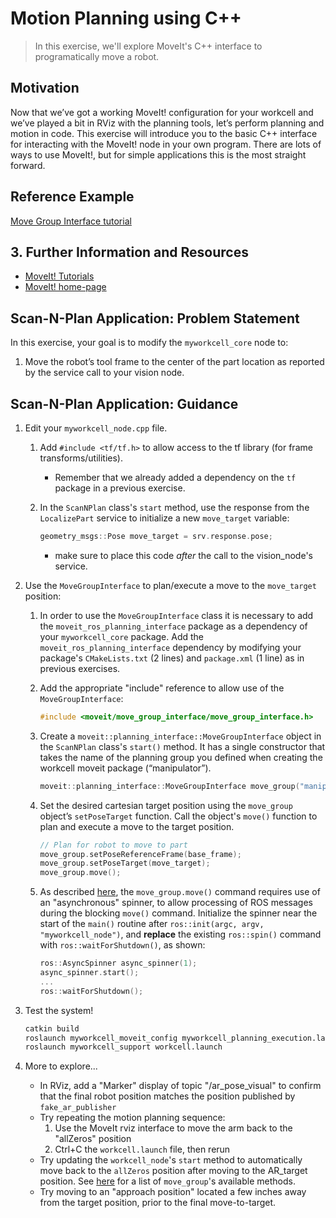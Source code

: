 # Motion Planning using C++
>In this exercise, we'll explore MoveIt's C++ interface to programatically move a robot. 


## Motivation
Now that we’ve got a working MoveIt! configuration for your workcell and we’ve played a bit in RViz with the planning tools, let’s perform planning and motion in code. This exercise will introduce you to the basic C++ interface for interacting with the MoveIt! node in your own program. There are lots of ways to use MoveIt!, but for simple applications this is the most straight forward.

## Reference Example
[Move Group Interface tutorial](http://docs.ros.org/kinetic/api/moveit_tutorials/html/doc/move_group_interface/move_group_interface_tutorial.html#setup)

## 3. Further Information and Resources
 * [MoveIt! Tutorials](http://docs.ros.org/kinetic/api/moveit_tutorials/html/)
 * [MoveIt! home-page](http://moveit.ros.org/)

## Scan-N-Plan Application: Problem Statement
In this exercise, your goal is to modify the `myworkcell_core` node to:

 1. Move the robot’s tool frame to the center of the part location as reported by the service call to your vision node.

## Scan-N-Plan Application: Guidance

 1. Edit your `myworkcell_node.cpp` file.

    1. Add `#include <tf/tf.h>` to allow access to the tf library (for frame transforms/utilities).

       * Remember that we already added a dependency on the `tf` package in a previous exercise.

    1. In the `ScanNPlan` class's `start` method, use the response from the `LocalizePart` service to initialize a new `move_target` variable:

       ``` c++
       geometry_msgs::Pose move_target = srv.response.pose;
       ```

       * make sure to place this code _after_ the call to the vision_node's service.

 1. Use the `MoveGroupInterface` to plan/execute a move to the `move_target` position:

    1. In order to use the `MoveGroupInterface` class it is necessary to add the `moveit_ros_planning_interface` package as a dependency of your `myworkcell_core` package. Add the `moveit_ros_planning_interface` dependency by modifying your package's `CMakeLists.txt` (2 lines) and `package.xml` (1 line) as in previous exercises.

    1. Add the appropriate "include" reference to allow use of the `MoveGroupInterface`:
      
       ```c++
       #include <moveit/move_group_interface/move_group_interface.h>
       ``` 

    1. Create a `moveit::planning_interface::MoveGroupInterface` object in the `ScanNPlan` class's `start()` method. It has a single constructor that takes the name of the planning group you defined when creating the workcell moveit package (“manipulator”).

       ```c++
       moveit::planning_interface::MoveGroupInterface move_group("manipulator");
       ```

    1. Set the desired cartesian target position using the `move_group` object’s `setPoseTarget` function. Call the object's `move()` function to plan and execute a move to the target position.

       ```c++
       // Plan for robot to move to part
       move_group.setPoseReferenceFrame(base_frame);
       move_group.setPoseTarget(move_target); 
       move_group.move();
       ```

    1. As described [here](http://docs.ros.org/jade/api/moveit_ros_planning_interface/html/classmoveit_1_1planning__interface_1_1MoveGroup.html#a4c63625e2e9eb5c342d1fc6732bd8cf7), the `move_group.move()` command requires use of an "asynchronous" spinner, to allow processing of ROS messages during the blocking `move()` command.  Initialize the spinner near the start of the `main()` routine after `ros::init(argc, argv, "myworkcell_node")`, and **replace** the existing `ros::spin()` command with `ros::waitForShutdown()`, as shown:

       ```c++
       ros::AsyncSpinner async_spinner(1);
       async_spinner.start();
       ...
       ros::waitForShutdown();
       ```

 1. Test the system!

    ``` bash
    catkin build
    roslaunch myworkcell_moveit_config myworkcell_planning_execution.launch
    roslaunch myworkcell_support workcell.launch
    ```

 1. More to explore...
    * In RViz, add a "Marker" display of topic "/ar_pose_visual" to confirm that the final robot position matches the position published by `fake_ar_publisher`
    * Try repeating the motion planning sequence:
      1. Use the MoveIt rviz interface to move the arm back to the "allZeros" position
      1. Ctrl+C the `workcell.launch` file, then rerun
    * Try updating the `workcell_node`'s `start` method to automatically move back to the `allZeros` position after moving to the AR_target position.  See [here](http://docs.ros.org/kinetic/api/moveit_ros_planning_interface/html/classmoveit_1_1planning__interface_1_1MoveGroup.html) for a list of `move_group`'s available methods.
    * Try moving to an "approach position" located a few inches away from the target position, prior to the final move-to-target.
